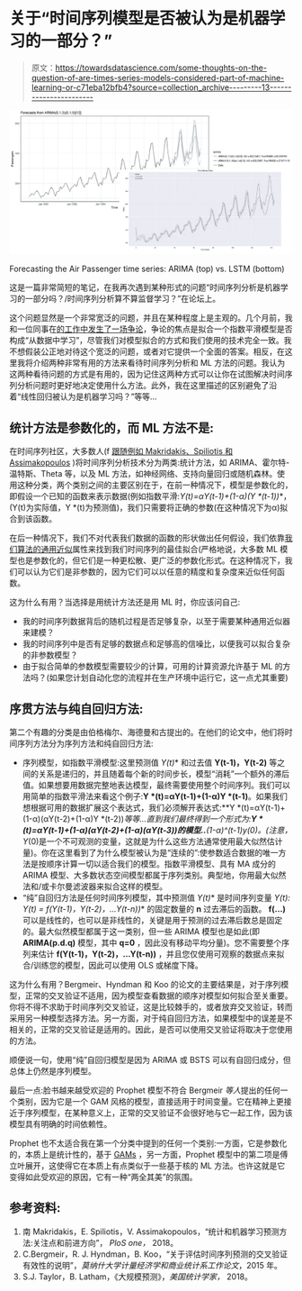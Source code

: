 # 关于“时间序列模型是否被认为是机器学习的一部分？”

> 原文：<https://towardsdatascience.com/some-thoughts-on-the-question-of-are-times-series-models-considered-part-of-machine-learning-or-c71eba12bfb4?source=collection_archive---------13----------------------->

![](img/081dbd62709921ae4937f12da32c3585.png)

Forecasting the Air Passenger time series: ARIMA (top) vs. LSTM (bottom)

这是一篇非常简短的笔记，在我再次遇到某种形式的问题“时间序列分析是机器学习的一部分吗？/时间序列分析算不算监督学习？”在论坛上。

这个问题显然是一个非常宽泛的问题，并且在某种程度上是主观的。几个月前，我和一位同事在[的工作中发生了一场争论](https://stats.stackexchange.com/q/371619/89649)，争论的焦点是拟合一个指数平滑模型是否构成“从数据中学习”，尽管我们对模型拟合的方式和我们使用的技术完全一致。我不想假装公正地对待这个宽泛的问题，或者对它提供一个全面的答案。相反，在这里我将介绍两种非常有用的方法来看待时间序列分析和 ML 方法的问题。我认为这两种看待问题的方式是有用的，因为记住这两种方式可以让你在试图解决时间序列分析问题时更好地决定使用什么方法。此外，我在这里描述的区别避免了沿着“线性回归被认为是机器学习吗？”等等…

## 统计方法是参数化的，而 ML 方法不是:

在时间序列社区，大多数人(f [跟随例如 Makridakis、Spiliotis 和 Assimakopoulos](https://journals.plos.org/plosone/article/file?type=printable&id=10.1371/journal.pone.0194889) )将时间序列分析技术分为两类:统计方法，如 ARIMA、霍尔特-温特斯、Theta 等，以及 ML 方法，如神经网络、支持向量回归或随机森林。使用这种分类，两个类别之间的主要区别在于，在前一种情况下，模型是参数化的，即假设一个已知的函数来表示数据(例如指数平滑:**Y*(t)=αY(t-1)+(1-α)(Y *(t-1))**，(Y(t)为实际值，Y *(t)为预测值)，我们只需要将正确的参数(在这种情况下为α)拟合到该函数。

在后一种情况下，我们不对代表我们数据的函数的形状做出任何假设，我们依靠[我们算法的通用近似](https://en.wikipedia.org/wiki/Universal_approximation_theorem)属性来找到我们时间序列的最佳拟合(严格地说，大多数 ML 模型也是参数化的，但它们是一种更松散、更广泛的参数化形式。在这种情况下，我们可以认为它们是非参数的，因为它们可以以任意的精度和复杂度来近似任何函数。

这为什么有用？当选择是用统计方法还是用 ML 时，你应该问自己:

*   我的时间序列数据背后的随机过程是否足够复杂，以至于需要某种通用近似器来建模？
*   我的时间序列中是否有足够的数据点和足够高的信噪比，以便我可以拟合复杂的非参数模型？
*   由于拟合简单的参数模型需要较少的计算，可用的计算资源允许基于 ML 的方法吗？(如果您计划自动化您的流程并在生产环境中运行它，这一点尤其重要)

## 序贯方法与纯自回归方法:

第二个有趣的分类是由伯格梅尔、海德曼和古提出的。在他们的论文中，他们将时间序列方法分为序列方法和纯自回归方法:

*   序列模型，如指数平滑模型:这里预测值 **Y*(t)** 和过去值 **Y(t-1)，Y(t-2)** 等之间的关系是递归的，并且随着每个新的时间步长，模型“消耗”一个额外的滞后值。如果想要用数据完整地表达模型，最终需要使用整个时间序列。我们可以用简单的指数平滑法来看这个例子:**Y *(t)=αY(t-1)+(1-α)Y *(t-1)**。如果我们想根据可用的数据扩展这个表达式，我们必须解开表达式:**Y *(t)=αY(t-1)+(1-α)(αY(t-2)+(1-α)Y *(t-2))**等等…直到我们最终得到一个形式为:**Y *(t)=αY(t-1)+(1-α)(αY(t-2)+(1-α)(αY(t-3))的模型..**(1-α)^(t-1)y*(0)。(注意，Y*(0)是一个不可观测的变量，这就是为什么这些方法通常使用最大似然估计量)。你在这里看到了为什么模型被认为是“连续的”:使参数适合数据的唯一方法是按顺序计算一切以适合我们的模型。指数平滑模型、具有 MA 成分的 ARIMA 模型、大多数状态空间模型都属于序列类别。典型地，你用最大似然法和/或卡尔曼滤波器来拟合这样的模型。
*   “纯”自回归方法是任何时间序列模型，其中预测值 **Y*(t)** 是时间序列变量 **Y(t): Y*(t) = f(Y(t-1)，Y(t-2)，…Y(t-n))** 的固定数量的 **n** 过去滞后的函数。 **f(…)** 可以是线性的，也可以是非线性的，关键是用于预测的过去滞后数总是固定的。最大似然模型都属于这一类别，但一些 ARIMA 模型也是如此(即 **ARIMA(p.d.q)** 模型，其中 **q=0** ，因此没有移动平均分量)。您不需要整个序列来估计 **f(Y(t-1)，Y(t-2)，…Y(t-n))** ，并且您仅使用可观察的数据点来拟合/训练您的模型，因此可以使用 OLS 或梯度下降。

这为什么有用？Bergmeir、Hyndman 和 Koo 的论文的主要结果是，对于序列模型，正常的交叉验证不适用，因为模型查看数据的顺序对模型如何拟合至关重要。你将不得不求助于时间序列交叉验证，这是比较棘手的，或者放弃交叉验证，转而采用另一种模型选择方法。另一方面，对于纯自回归方法，如果模型中的误差是不相关的，正常的交叉验证是适用的。因此，是否可以使用交叉验证将取决于您使用的方法。

顺便说一句，使用“纯”自回归模型是因为 ARIMA 或 BSTS 可以有自回归成分，但总体上仍然是序列模型。

最后一点:脸书越来越受欢迎的 Prophet 模型不符合 Bergmeir *等人*提出的任何一个类别，因为它是一个 GAM 风格的模型，直接适用于时间变量。它在精神上更接近于序列模型，在某种意义上，正常的交叉验证不会很好地与它一起工作，因为该模型具有明确的时间依赖性。

Prophet 也不太适合我在第一个分类中提到的任何一个类别:一方面，它是参数化的，本质上是统计性的，基于 [GAMs](https://en.wikipedia.org/wiki/Generalized_additive_model) ，另一方面，Prophet 模型中的第二项是傅立叶展开，这使得它在本质上有点类似于一些基于核的 ML 方法。也许这就是它变得如此受欢迎的原因，它有一种“两全其美”的氛围。

## 参考资料:

1.  南 Makridakis，E. Spiliotis，V. Assimakopoulos，“统计和机器学习预测方法:关注点和前进方向”， *PloS one，* 2018。
2.  C.Bergmeir，R. J. Hyndman，B. Koo，“关于评估时间序列预测的交叉验证有效性的说明”，*莫纳什大学计量经济学和商业统计系工作论文*，2015 年。
3.  S.J. Taylor，B. Latham，《大规模预测》，*美国统计学家，* 2018。